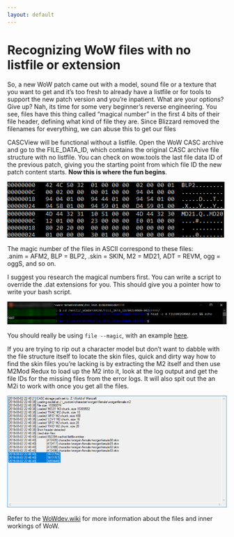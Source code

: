 ```yaml
---
layout: default
---
```


# Recognizing WoW files with no listfile or extension

So, a new WoW patch came out with a model, sound file or a texture that you want to
get and it’s too fresh to already have a listfile or for tools to support the new patch version
and you’re inpatient. What are your options? Give up? Nah, its time for some very 
beginner’s reverse engineering. You see, files have this thing called 
“magical number” in the first 4 bits of their file header, defining what kind
 of file they are. Since Blizzard removed the filenames
 for everything, we can abuse this to get our files


CASCView will be functional without a listfile. Open the WoW CASC archive and go to the FILE_DATA_ID, 
which contains the original CASC archive file structure with no listfile. You can check on wow.tools the last file data ID of the previous patch, giving you the starting point from which file ID the new patch
content starts. **Now this is where the fun begins**. 

![](/img/ubuntu_2019-10-10_21-26-00.png) ![](/img/ubuntu_2019-10-10_21-27-16.png)

The magic number of the files in ASCII correspond to these files:  
.anim = AFM2, BLP = BLP2, .skin = SKIN, M2 = MD21, ADT = REVM, ogg = oggS, and so on.



I suggest you research the magical numbers first. You can write a script to
override the .dat extensions for you. This should give you a pointer how to write your bash script. 


![](/img/ubuntu_2019-10-10_21-03-29.png)

You should really be using `file --magic`, with an example [here](https://github.com/Marlamin/wow.tools/blob/master/builds/scripts/wow.mg).

If you are trying to rip out a character model but don’t want to dabble with the file structure itself
to locate the skin files, quick and dirty way how to find the skin files you’re lacking is by extracting
the M2 itself and then use M2Mod Redux to load up the M2 into it, look at the log output
and get the file IDs for the missing files from the error logs. 
It will also spit out the an M2i to work with once you get all the files.


![](/img/M2ModRedux_2019-08-02_22-43-15.png)

Refer to the [WoWdev.wiki](https://wowdev.wiki/) for more information about the files and inner workings of WoW.